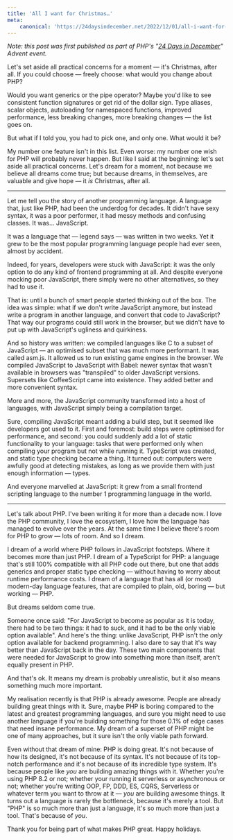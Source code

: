 ```yaml
---
title: 'All I want for Christmas…'
meta:
    canonical: 'https://24daysindecember.net/2022/12/01/all-i-want-for-christmas/'
---
```


_Note: this post was first published as part of PHP's "[24 Days in December](https://24daysindecember.net/2022/12/01/all-i-want-for-christmas/)" Advent event._

Let's set aside all practical concerns for a moment — it's Christmas, after all. If you could choose — freely choose: what would you change about PHP? 

Would you want generics or the pipe operator? Maybe you'd like to see consistent function signatures or get rid of the dollar sign. Type aliases, scalar objects, autoloading for namespaced functions, improved performance, less breaking changes, more breaking changes — the list goes on.

But what if I told you, you had to pick one, and only one. What would it be?

My number one feature isn't in this list. Even worse: my number one wish for PHP will probably never happen. But like I said at the beginning: let's set aside all practical concerns. Let's dream for a moment, not because we believe all dreams come true; but because dreams, in themselves, are valuable and give hope — it _is_ Christmas, after all.

---

Let me tell you the story of another programming language. A language that, just like PHP, had been the underdog for decades. It didn't have sexy syntax, it was a poor performer, it had messy methods and confusing classes. It was… JavaScript.

It was a language that — legend says — was written in two weeks. Yet it grew to be the most popular programming language people had ever seen, almost by accident.

Indeed, for years, developers were stuck with JavaScript: it was the only option to do any kind of frontend programming at all. And despite everyone mocking poor JavaScript, there simply were no other alternatives, so they had to use it.

That is: until a bunch of smart people started thinking out of the box. The idea was simple: what if we don't write JavaScript anymore, but instead write a program in another language, and convert that code to JavaScript? That way our programs could still work in the browser, but we didn't have to put up with JavaScript's ugliness and quirkiness.
 
And so history was written: we compiled languages like C to a subset of JavaScript — an optimised subset that was much more performant. It was called asm.js. It allowed us to run existing game engines in the browser. We compiled JavaScript to JavaScript with Babel: newer syntax that wasn't available in browsers was "transpiled" to older JavaScript versions. Supersets like CoffeeScript came into existence. They added better and more convenient syntax. 

More and more, the JavaScript community transformed into a host of languages, with JavaScript simply being a compilation target.

Sure, compiling JavaScript meant adding a build step, but it seemed like developers got used to it. First and foremost: build steps were optimised for performance, and second: you could suddenly add a lot of static functionality to your language: tasks that were performed only when compiling your program but not while running it. TypeScript was created, and static type checking became a thing. It turned out: computers were awfully good at detecting mistakes, as long as we provide them with just enough information — types. 

And everyone marvelled at JavaScript: it grew from a small frontend scripting language to the number 1 programming language in the world. 

---

Let's talk about PHP. I've been writing it for more than a decade now. I love the PHP community, I love the ecosystem, I love how the language has managed to evolve over the years. At the same time I believe there's room for PHP to grow — lots of room. And so I dream. 

I dream of a world where PHP follows in JavaScript footsteps. Where it becomes more than just PHP. I dream of a TypeScript for PHP: a language that's still 100% compatible with all PHP code out there, but one that adds generics and proper static type checking — without having to worry about runtime performance costs. I dream of a language that has all (or most) modern-day language features, that are compiled to plain, old, boring — but working — PHP.

But dreams seldom come true. 

Someone once said: "For JavaScript to become as popular as it is today, there had to be two things: it had to suck, and it had to be the only viable option available". And here's the thing: unlike JavaScript, PHP isn't the _only_ option available for backend programming. I also dare to say that it's way better than JavaScript back in the day. These two main components that were needed for JavaScript to grow into something more than itself, aren't equally present in PHP. 

And that's ok. It means my dream is probably unrealistic, but it also means something much more important.

My realisation recently is that PHP is already awesome. People are already building great things with it. Sure, maybe PHP is boring compared to the latest and greatest programming languages, and sure you might need to use another language if you're building something for those 0.1% of edge cases that need insane performance. My dream of a superset of PHP might be one of many approaches, but it sure isn't the only viable path forward.

Even without that dream of mine: PHP is doing great. It's not because of how its designed, it's not because of its syntax. It's not because of its top-notch performance and it's not because of its incredible type system. It's because people like _you_ are building amazing things with it. Whether you're using PHP 8.2 or not; whether your running it serverless or asynchronous or not; whether you're writing OOP, FP, DDD, ES, CQRS, Serverless or whatever term you want to throw at it — _you_ are building awesome things. It turns out a language is rarely the bottleneck, because it's merely a tool. But "PHP" is so much more than just a language, it's so much more than just a tool. That's because of _you_.

Thank you for being part of what makes PHP great. Happy holidays.
